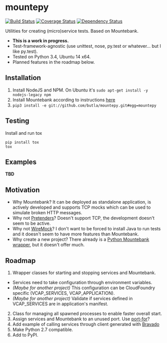 mountepy
========

[![Build Status](https://travis-ci.org/butla/mountepy.svg?branch=master)](https://travis-ci.org/butla/mountepy)
[![Coverage Status](https://coveralls.io/repos/butla/mountepy/badge.svg?branch=master&service=github)](https://coveralls.io/github/butla/mountepy?branch=master)
[![Dependency Status](https://gemnasium.com/butla/mountepy.svg)](https://gemnasium.com/butla/mountepy)

Utilities for creating (micro)service tests. Based on Mountebank.
* **This is a work in progress.**
* Test-framework-agnostic (use unittest, nose, py.test or whatever... but I like py.test).
* Tested on Python 3.4, Ubuntu 14 x64.
* Planned features in the roadmap below.

## Installation
1. Install NodeJS and NPM. On Ubuntu it's `sudo apt-get install -y nodejs-legacy npm`
2. Install Mountebank according to instructions [here](https://github.com/bbyars/mountebank)
3. `pip3 install -e git://github.com/butla/mountepy.git#egg=mountepy`

## Testing
Install and run tox
```
pip install tox
tox
```

## Examples
**TBD**

## Motivation
* Why Mountebank? It can be deployed as standalone application, is actively developed and supports TCP mocks which can be used to simulate broken HTTP messages.
* Why not [Pretenders](https://github.com/pretenders/pretenders)? Doesn't support TCP, the development doesn't seem to be active.
* Why not [WireMock](https://github.com/tomakehurst/wiremock)? I don't want to be forced to install Java to run tests and it doesn't seem to have more features than Mountebank.
* Why create a new project? There already is a [Python Mountebank wrapper](https://github.com/aholyoke/mountebank-python), but it doesn't offer much.

## Roadmap
1. Wrapper classes for starting and stopping services and Mountebank.
  * Services need to take configuration through environment variables.
  * *(Maybe for another project)* This configuration can be CloudFoundry specific (VCAP_SERVICES, VCAP_APPLICATION).
  * *(Maybe for another project)* Validate if services defined in VCAP_SERVICES are in application's manifest.
2. Class for managing all spawned processes to enable faster overall start.
3. Assign services and Mountebank to an unused port. Use [port-for](https://pypi.python.org/pypi/port-for/)?
4. Add example of calling services through client generated with [Bravado](https://github.com/Yelp/bravado)
5. Make Python 2.7 compatible.
6. Add to PyPI.
